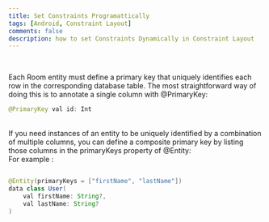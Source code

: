 ```yaml
---
title: Set Constraints Programattically
tags: [Android, Constraint Layout]
comments: false
description: how to set Constraints Dynamically in Constraint Layout 
---
```


<br>

Each Room entity must define a primary key that uniquely identifies each row in the corresponding database table. The most straightforward way of doing this is to annotate a single column with @PrimaryKey:
<br>
```java
@PrimaryKey val id: Int
```
<br>
If you need instances of an entity to be uniquely identified by a combination of multiple columns, you can define a composite primary key by listing those columns in the primaryKeys property of @Entity:
<br>
For example :

```java

@Entity(primaryKeys = ["firstName", "lastName"])
data class User(
    val firstName: String?,
    val lastName: String?
)
```

